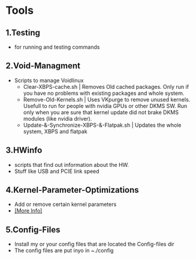 # Tools
## 1.Testing
- for running and testing commands
## 2.Void-Managment
- Scripts to manage Voidlinux 
    - Clear-XBPS-cache.sh | Removes Old cached packages. Only run if you have no problems with existing packages and whole system.
    - Remove-Old-Kernels.sh | Uses VKpurge to remove unused kernels. Usefull to run for people with nvidia GPUs or other DKMS SW. Run only when you are sure that kernel update did not brake DKMS modules (like nvidia driver). 
    - Update-&-Synchronize-XBPS-&-Flatpak.sh | Updates the whole system, XBPS and flatpak
## 3.HWinfo
- scripts that find out information about the HW. 
- Stuff like USB and PCIE link speed
## 4.Kernel-Parameter-Optimizations
- Add or remove certain kernel parameters
- [[More Info]](https://github.com/squidnose/Voidlinux-Post-Install-TUI/blob/main/scripts/0.Tools/4.Kernel-Parameter-Optimizations/0.info.md)
## 5.Config-Files
- Install my or your config files that are located the Config-files dir
- The config files are put inyo in ~./config

